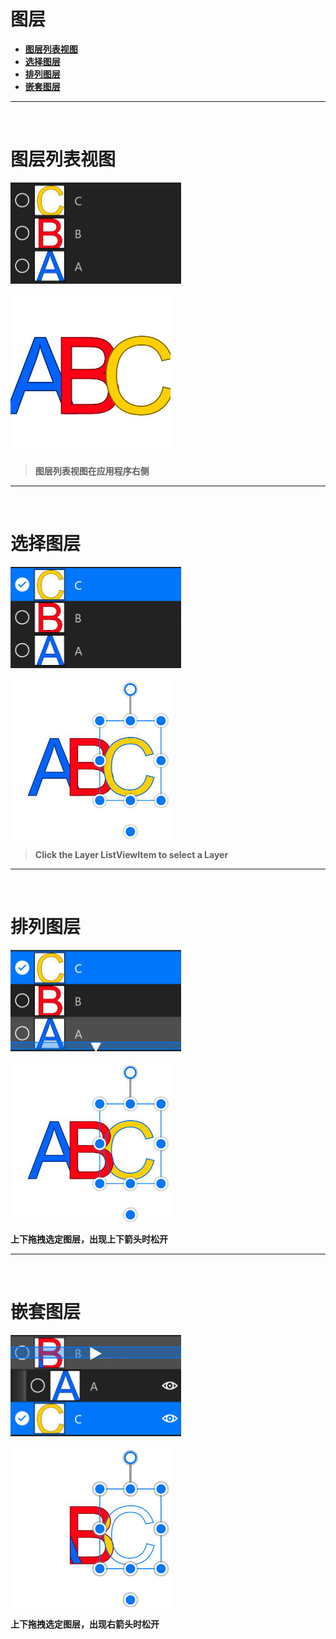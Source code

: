 # **图层**
- [**图层列表视图**](#图层列表视图) 
- [**选择图层**](#选择图层) 
- [**排列图层**](#排列图层)
- [**嵌套图层**](#嵌套图层)


---
<br/>

# **图层列表视图**
![Image](Images/AdvancedAction_LayerListView.jpg)

![Image](Images/AdvancedAction_LayerListView_Second.jpg)

> **图层列表视图在应用程序右侧**


---
<br/>

# **选择图层**
![Image](Images/AdvancedAction_LayerSelect.jpg)

![Image](Images/AdvancedAction_LayerSelect_Second.jpg)

> **Click the Layer ListViewItem to select a Layer**


---
<br/>

# **排列图层**
![Image](Images/AdvancedAction_LayerArrange.jpg)

![Image](Images/AdvancedAction_LayerArrange_Second.jpg)

**上下拖拽选定图层，出现上下箭头时松开**


---
<br/>

# **嵌套图层**
![Image](Images/AdvancedAction_LayerNeste.jpg)

![Image](Images/AdvancedAction_LayerNeste_Second.jpg)

**上下拖拽选定图层，出现右箭头时松开**

